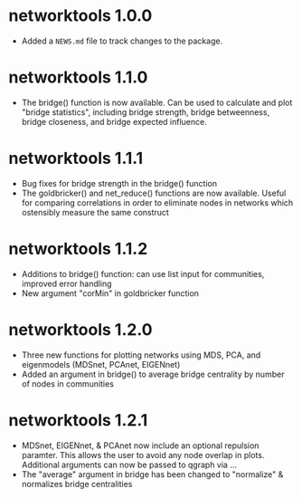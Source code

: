 # networktools 1.0.0

* Added a `NEWS.md` file to track changes to the package.

# networktools 1.1.0

* The bridge() function is now available. Can be used to calculate and plot "bridge statistics", 
  including bridge strength, bridge betweenness, bridge closeness, and bridge expected influence.
  
# networktools 1.1.1

* Bug fixes for bridge strength in the bridge() function
* The goldbricker() and net_reduce() functions are now available. Useful for comparing correlations 
  in order to eliminate nodes in networks which ostensibly measure the same construct

# networktools 1.1.2

* Additions to bridge() function: can use list input for communities, improved error handling
* New argument "corMin" in goldbricker function

# networktools 1.2.0

* Three new functions for plotting networks using MDS, PCA, and eigenmodels (MDSnet, PCAnet, EIGENnet)
* Added an argument in bridge() to average bridge centrality by number of nodes in communities

# networktools 1.2.1

* MDSnet, EIGENnet, & PCAnet now include an optional repulsion paramter. This allows the user to avoid any node overlap in plots. Additional arguments can now be passed to qgraph via ...
* The "average" argument in bridge has been changed to "normalize" & normalizes bridge centralities

